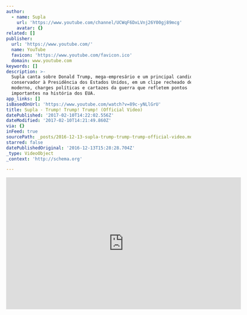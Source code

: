 ```yaml
---
author:
  - name: Supla
    url: 'https://www.youtube.com/channel/UCWqF6DxLVnj26Y00gj89mcg'
    avatar: {}
related: []
publisher:
  url: 'https://www.youtube.com/'
  name: YouTube
  favicon: 'https://www.youtube.com/favicon.ico'
  domain: www.youtube.com
keywords: []
description: >-
  Supla canta sobre Donald Trump, mega-empresário e um principal candidato
  conservador à Presidência dos Estados Unidos, em um clipe recheado de graffiti
  moderno, charges políticas e cartazes da guerra que refletem pontos
  importantes na história dos EUA.
app_links: []
isBasedOnUrl: 'https://www.youtube.com/watch?v=89c-yNLlGrU'
title: Supla - Trump! Trump! Trump! (Official Video)
datePublished: '2017-02-10T14:22:02.556Z'
dateModified: '2017-02-10T14:21:49.860Z'
via: {}
inFeed: true
sourcePath: _posts/2016-12-13-supla-trump-trump-trump-official-video.md
starred: false
datePublishedOriginal: '2016-12-13T15:28:28.704Z'
_type: VideoObject
_context: 'http://schema.org'

---
```

<iframe src="https://cdn.embedly.com/widgets/media.html?src=https%3A%2F%2Fwww.youtube.com%2Fembed%2F89c-yNLlGrU%3Ffeature%3Doembed&amp;url=http%3A%2F%2Fwww.youtube.com%2Fwatch%3Fv%3D89c-yNLlGrU&amp;image=https%3A%2F%2Fi.ytimg.com%2Fvi%2F89c-yNLlGrU%2Fhqdefault.jpg&amp;key=b7d04c9b404c499eba89ee7072e1c4f7&amp;type=text%2Fhtml&amp;schema=youtube" width="640" height="360" scrolling="no" frameborder="0" allowfullscreen="" style=""></iframe>